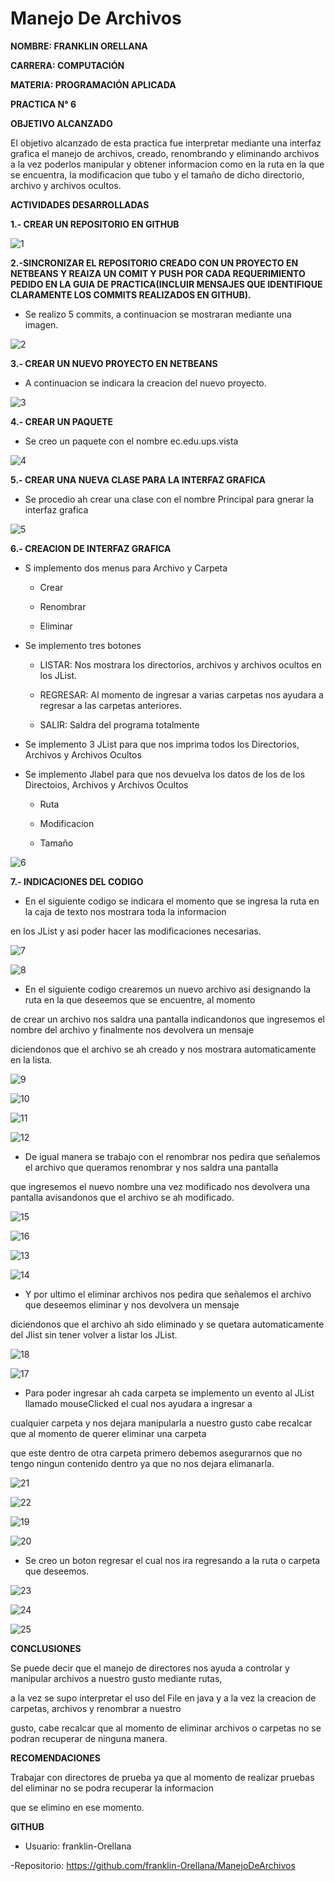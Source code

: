 # Manejo De Archivos

**NOMBRE: FRANKLIN ORELLANA**

**CARRERA: COMPUTACIÓN**

**MATERIA: PROGRAMACIÓN APLICADA**

**PRACTICA N° 6**

**OBJETIVO ALCANZADO**

El objetivo alcanzado de esta practica fue interpretar mediante una interfaz grafica el manejo de archivos, creado, renombrando y 
eliminando archivos a la vez poderlos manipular y obtener informacion como en la ruta en la que se encuentra, la modificacion que tubo y 
el tamaño de dicho directorio, archivo y archivos ocultos.

**ACTIVIDADES DESARROLLADAS**

**1.- CREAR UN REPOSITORIO EN GITHUB**

![1](https://user-images.githubusercontent.com/49034691/59171762-33698d00-8b0a-11e9-89f8-47e514104ac0.PNG)

**2.-SINCRONIZAR EL REPOSITORIO CREADO CON UN PROYECTO EN NETBEANS Y REAIZA UN COMIT Y PUSH POR CADA REQUERIMIENTO PEDIDO EN LA GUIA DE
PRACTICA(INCLUIR MENSAJES QUE IDENTIFIQUE CLARAMENTE LOS COMMITS REALIZADOS EN GITHUB).**

  - Se realizo 5 commits, a continuacion se mostraran mediante una imagen.
  
![2](https://user-images.githubusercontent.com/49034691/59171964-27ca9600-8b0b-11e9-8e54-8d8f0a6764e8.PNG)

**3.- CREAR UN NUEVO PROYECTO EN NETBEANS**

  - A continuacion se indicara la creacion del nuevo proyecto.
  
![3](https://user-images.githubusercontent.com/49034691/59172047-8e4fb400-8b0b-11e9-9eff-faac79ca8c88.PNG)

**4.- CREAR UN PAQUETE**

  - Se creo un paquete con el nombre ec.edu.ups.vista
  
![4](https://user-images.githubusercontent.com/49034691/59172108-eedef100-8b0b-11e9-9d6b-fc9ef77c12bc.PNG)

**5.- CREAR UNA NUEVA CLASE PARA LA INTERFAZ GRAFICA**

  - Se procedio ah crear una clase con el nombre Principal para gnerar la interfaz grafica
  
![5](https://user-images.githubusercontent.com/49034691/59172227-8a706180-8b0c-11e9-823d-583a4e6a799d.PNG)

**6.- CREACION DE INTERFAZ GRAFICA**

  - S implemento dos menus para Archivo y Carpeta
    
    - Crear
    
    - Renombrar
    
    - Eliminar

  - Se implemento tres botones 
    
    - LISTAR: Nos mostrara los directorios, archivos y archivos ocultos en los JList.
    
    - REGRESAR: Al momento de ingresar a varias carpetas nos ayudara a regresar a las carpetas anteriores.
    
    - SALIR: Saldra del programa totalmente
    
  - Se implemento 3 JList para que nos imprima todos los Directorios, Archivos y Archivos Ocultos
    
  - Se implemento Jlabel para que nos devuelva los datos de los de los Directoios, Archivos y Archivos Ocultos
    
    - Ruta
    
    - Modificacion
    
    - Tamaño
    
![6](https://user-images.githubusercontent.com/49034691/59172832-be00bb00-8b0f-11e9-8b28-9ff79553c4a5.PNG)

**7.- INDICACIONES DEL CODIGO**

  - En el siguiente codigo se indicara el momento que se ingresa la ruta en la caja de texto nos mostrara toda la informacion 
  
  en los JList y asi poder hacer las modificaciones necesarias.
  
![7](https://user-images.githubusercontent.com/49034691/59173538-e9d17000-8b12-11e9-9ee1-b4980a936fb8.PNG)

![8](https://user-images.githubusercontent.com/49034691/59173671-a7f4f980-8b13-11e9-9e76-8f56cf04eac7.PNG)

  -  En el siguiente codigo crearemos un nuevo archivo asi designando la ruta en la que deseemos que se encuentre, al momento
  
  de crear un archivo nos saldra una pantalla indicandonos que ingresemos el nombre del archivo y finalmente nos devolvera un mensaje
  
  diciendonos que el archivo se ah creado y nos mostrara automaticamente en la lista.
  
![9](https://user-images.githubusercontent.com/49034691/59173932-c8718380-8b14-11e9-8dc3-fa4457174eef.PNG)

![10](https://user-images.githubusercontent.com/49034691/59174083-70874c80-8b15-11e9-84f6-9a4acebf3556.PNG)

![11](https://user-images.githubusercontent.com/49034691/59174085-70874c80-8b15-11e9-9596-a2912f2e3f4d.PNG)

![12](https://user-images.githubusercontent.com/49034691/59174086-70874c80-8b15-11e9-84a7-8d4ecc1e5bb5.PNG)

  - De igual manera se trabajo con el renombrar nos pedira que señalemos el archivo que queramos renombrar y nos saldra una pantalla
  
  que ingresemos el nuevo nombre una vez modificado nos devolvera una pantalla avisandonos que el archivo se ah modificado.
  
![15](https://user-images.githubusercontent.com/49034691/59174290-5e59de00-8b16-11e9-8848-31e8bb81d944.PNG)

![16](https://user-images.githubusercontent.com/49034691/59174292-5e59de00-8b16-11e9-900b-913c09d096e9.PNG)

![13](https://user-images.githubusercontent.com/49034691/59174293-5e59de00-8b16-11e9-9b64-7751884eb761.PNG)

![14](https://user-images.githubusercontent.com/49034691/59174294-5ef27480-8b16-11e9-8652-1114e51eca2a.PNG)

  - Y por ultimo el eliminar archivos nos pedira que señalemos el archivo que deseemos eliminar y nos devolvera un mensaje
  
  diciendonos que el archivo ah sido eliminado y se quetara automaticamente del Jlist sin tener volver a listar los JList.
  
![18](https://user-images.githubusercontent.com/49034691/59174402-d7f1cc00-8b16-11e9-8467-3bee5f990730.PNG)

![17](https://user-images.githubusercontent.com/49034691/59174403-d7f1cc00-8b16-11e9-8975-fbb8fe321c5d.PNG)

  - Para poder ingresar ah cada carpeta se implemento un evento al JList llamado mouseClicked el cual nos ayudara a ingresar a 
  
  cualquier carpeta y nos dejara manipularla a nuestro gusto cabe recalcar que al momento de querer eliminar una carpeta
  
  que este dentro de otra carpeta primero debemos asegurarnos que no tengo ningun contenido dentro ya que no nos dejara elimanarla.
  
![21](https://user-images.githubusercontent.com/49034691/59174635-b6451480-8b17-11e9-91f2-0ce18d842df7.PNG)

![22](https://user-images.githubusercontent.com/49034691/59174636-b6ddab00-8b17-11e9-9a6c-8107129392ae.PNG)

![19](https://user-images.githubusercontent.com/49034691/59174638-b6ddab00-8b17-11e9-92d5-dded7d390971.PNG)

![20](https://user-images.githubusercontent.com/49034691/59174639-b6ddab00-8b17-11e9-940f-b705ea06eaf1.PNG)

  - Se creo un boton regresar el cual nos ira regresando a la ruta o carpeta que deseemos.
  
![23](https://user-images.githubusercontent.com/49034691/59174721-20f65000-8b18-11e9-95f9-0bb8ef37d357.PNG)

![24](https://user-images.githubusercontent.com/49034691/59174719-205db980-8b18-11e9-8e7d-16c04ffc7591.PNG)
  
![25](https://user-images.githubusercontent.com/49034691/59174720-205db980-8b18-11e9-914b-7dd4ec87efd8.PNG)

**CONCLUSIONES**

Se puede decir que el manejo de directores nos ayuda a controlar y manipular archivos a nuestro gusto mediante rutas,

a la vez se supo interpretar el uso del File en java y a la vez la creacion de carpetas, archivos y renombrar a nuestro

gusto, cabe recalcar que al momento de eliminar archivos o carpetas no se podran recuperar de ninguna manera.

**RECOMENDACIONES**

Trabajar con directores de prueba ya que al momento de realizar pruebas del eliminar no se podra recuperar la informacion

que se elimino en ese momento.

**GITHUB**

  - Usuario: franklin-Orellana
  
  -Repositorio: https://github.com/franklin-Orellana/ManejoDeArchivos






 
